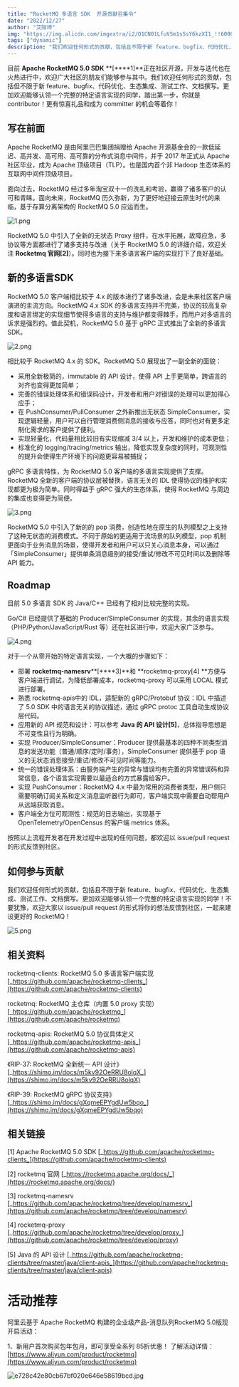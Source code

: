 ```yaml
---
title: "RocketMQ 多语言 SDK  开源贡献召集令"
date: "2022/12/27"
author: "艾阳坤"
img: "https://img.alicdn.com/imgextra/i2/O1CN01LfuVSm1sSsY6kzXI1_!!6000000005766-0-tps-685-383.jpg"
tags: ["dynamic"]
description: "我们欢迎任何形式的贡献，包括且不限于新 feature、bugfix、代码优化、生态集成、测试工作、文档撰写。更加欢迎能够认领一个完整的特定语言实现的同学！不要犹豫，欢迎大家以 issue/pull request 的形式将你的想法反馈到社区，一起来建设更好的 RocketMQ！"
---
```


目前 **Apache RocketMQ 5.0 SDK** **[****1]**正在社区开源，开发与迭代也在火热进行中，欢迎广大社区的朋友们能够参与其中。我们欢迎任何形式的贡献，包括但不限于新 feature、bugfix、代码优化、生态集成、测试工作、文档撰写。更加欢迎能够认领一个完整的特定语言实现的同学，踏出第一步，你就是 contributor！更有惊喜礼品和成为 committer 的机会等着你！

## 写在前面

Apache RocketMQ 是由阿里巴巴集团捐赠给 Apache 开源基金会的一款低延迟、高并发、高可用、高可靠的分布式消息中间件，并于 2017 年正式从 Apache 社区毕业，成为 Apache 顶级项目（TLP）。也是国内首个非 Hadoop 生态体系的互联网中间件顶级项目。

面向过去，RocketMQ 经过多年淘宝双十一的洗礼和考验，赢得了诸多客户的认可和青睐。面向未来，RocketMQ 历久弥新，为了更好地迎接云原生时代的来临，基于存算分离架构的 RocketMQ 5.0 应运而生。

![1.png](https://img.alicdn.com/imgextra/i1/O1CN0167VNXl21ufG87useC_!!6000000007045-0-tps-1080-602.jpg)

RocketMQ 5.0 中引入了全新的无状态 Proxy 组件，在水平拓展，故障应急，多协议等方面都进行了诸多支持与改进（关于 RocketMQ 5.0 的详细介绍，欢迎关注 **Rocketmq 官网[2]**）。同时也为接下来多语言客户端的实现打下了良好基础。

## 新的多语言SDK

RocketMQ 5.0 客户端相比较于 4.x 的版本进行了诸多改进，会是未来社区客户端演进的主流方向。RocketMQ 4.x SDK 的多语言支持并不完美，协议的较高复杂度和语言绑定的实现细节使得多语言的支持与维护都变得棘手，而用户对多语言的诉求是强烈的。值此契机，RocketMQ 5.0 基于 gRPC 正式推出了全新的多语言 SDK。

![2.png](https://img.alicdn.com/imgextra/i4/O1CN01OlrStG1TS5c51rbWk_!!6000000002380-0-tps-1080-1019.jpg)

相比较于 RocketMQ 4.x 的 SDK。RocketMQ 5.0 展现出了一副全新的面貌：

- 采用全新极简的，immutable 的 API 设计，使得 API 上手更简单，跨语言的对齐也变得更加简单；
- 完善的错误处理体系和错误码设计，开发者和用户对错误的处理可以更加得心应手；
- 在 PushConsumer/PullConsumer 之外新推出无状态 SimpleConsumer，实现逻辑轻量，用户可以自行管理消费侧消息的接收与应答，同时也对有更多定制化需求的客户提供了便利。
- 实现轻量化，代码量相比较旧有实现缩减 3/4 以上，开发和维护的成本更低；
- 标准化的 logging/tracing/metrics 输出，降低实现复杂度的同时，可观测性的提升会使得生产环境下的问题更容易被捕捉；

gRPC 多语言特性，为 RocketMQ 5.0 客户端的多语言实现提供了支撑。RocketMQ 全新的客户端的协议层被替换，语言无关的 IDL 使得协议的维护和实现都更为极为简单。同时得益于 gRPC 强大的生态体系，使得 RocketMQ 与周边的集成也变得更为简便。

![3.png](https://img.alicdn.com/imgextra/i1/O1CN01hWBzUO1rWiOL4nHDD_!!6000000005639-0-tps-1080-564.jpg)

RocketMQ 5.0 中引入了新的的 pop 消费，创造性地在原生的队列模型之上支持了这种无状态的消费模式。不同于原始的更适用于流场景的队列模型，pop 机制更面向于业务消息的场景，使得开发者和用户可以只关心消息本身，可以通过「SimpleConsumer」提供单条消息级别的接受/重试/修改不可见时间以及删除等 API 能力。

## Roadmap

目前 5.0 多语言 SDK 的 Java/C++ 已经有了相对比较完整的实现。

Go/C# 已经提供了基础的 Producer/SimpleConsumer 的实现，其余的语言实现（PHP/Python/JavaScript/Rust 等）还在社区进行中，欢迎大家广泛参与。

![4.png](https://img.alicdn.com/imgextra/i2/O1CN01qlmMMV1nm3Bo9eUDa_!!6000000005131-0-tps-1080-609.jpg)

对于一个从零开始的特定语言实现，一个大概的步骤如下：

- 部署 **rocketmq-namesrv****[****3]**和 **rocketmq-proxy[4] **方便与客户端进行调试，为降低部署成本，rocketmq-proxy 可以采用 LOCAL 模式进行部署。
- 熟悉 rocketmq-apis中的 IDL，适配新的 gRPC/Protobuf 协议：IDL 中描述了 5.0 SDK 中的语言无关的协议描述，通过 gRPC protoc 工具自动生成协议层代码。
- 应用新的 API 规范和设计：可以参考 **Java 的 API 设计[5]**，总体指导思想是不可变性且行为明确。
- 实现 Producer/SimpleConsumer：Producer 提供最基本的四种不同类型消息的发送功能（普通/顺序/定时/事务），SimpleConsumer 提供基于 pop 语义的无状态消息接受/重试/修改不可见时间等能力。
- 统一的错误处理体系：由服务端产生的异常与错误均有完善的异常错误码和异常信息，各个语言实现需要以最适合的方式暴露给客户。
- 实现 PushConsumer：RocketMQ 4.x 中最为常用的消费者类型，用户侧只需要明确订阅关系和定义消息监听器行为即可，客户端实现中需要自动帮用户从远端获取消息。
- 客户端全方位可观测性：规范的日志输出，实现基于 OpenTelemetry/OpenCensus 的客户端 metrics 体系。

按照以上流程开发者在开发过程中出现的任何问题，都欢迎以 issue/pull request 的形式反馈到社区。

## 如何参与贡献

我们欢迎任何形式的贡献，包括且不限于新 feature、bugfix、代码优化、生态集成、测试工作、文档撰写。更加欢迎能够认领一个完整的特定语言实现的同学！不要犹豫，欢迎大家以 issue/pull request 的形式将你的想法反馈到社区，一起来建设更好的 RocketMQ！

![5.png](https://img.alicdn.com/imgextra/i2/O1CN01APwsIb1E6oz637V5Y_!!6000000000303-2-tps-828-1465.png)

## 相关资料


rocketmq-clients: RocketMQ 5.0 多语言客户端实现
[_https://github.com/apache/rocketmq-clients_](https://github.com/apache/rocketmq-clients)

rocketmq: RocketMQ 主仓库（内置 5.0 proxy 实现）
[_https://github.com/apache/rocketmq_](https://github.com/apache/rocketmq)

rocketmq-apis: RocketMQ 5.0 协议具体定义
[_https://github.com/apache/rocketmq-apis_](https://github.com/apache/rocketmq-apis)

《RIP-37: RocketMQ 全新统一 API 设计》
[_https://shimo.im/docs/m5kv92OeRRU8olqX_](https://shimo.im/docs/m5kv92OeRRU8olqX)

《RIP-39: RocketMQ gRPC 协议支持》
[_https://shimo.im/docs/gXqmeEPYgdUw5bqo_](https://shimo.im/docs/gXqmeEPYgdUw5bqo)

## 相关链接

[1] Apache RocketMQ 5.0 SDK
[_https://github.com/apache/rocketmq-clients_](https://github.com/apache/rocketmq-clients)

[2] rocketmq 官网
[_https://rocketmq.apache.org/docs/_](https://rocketmq.apache.org/docs/)

[3] rocketmq-namesrv
[_https://github.com/apache/rocketmq/tree/develop/namesrv_](https://github.com/apache/rocketmq/tree/develop/namesrv)

[4] rocketmq-proxy
[_https://github.com/apache/rocketmq/tree/develop/proxy_](https://github.com/apache/rocketmq/tree/develop/proxy)

[5] Java 的 API 设计
[_https://github.com/apache/rocketmq-clients/tree/master/java/client-apis_](https://github.com/apache/rocketmq-clients/tree/master/java/client-apis)

# 活动推荐

阿里云基于 Apache RocketMQ 构建的企业级产品-消息队列RocketMQ 5.0版现开启活动：

1、新用户首次购买包年包月，即可享受全系列 85折优惠！ 了解活动详情：[https://www.aliyun.com/product/rocketmq](https://www.aliyun.com/product/rocketmq)

![e728c42e80cb67bf020e646e58619bcd.jpg](https://img.alicdn.com/imgextra/i4/O1CN01Xi1rcu1DM6aIC7ypz_!!6000000000201-0-tps-1920-675.jpg)